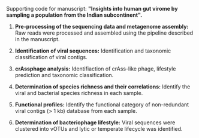 Supporting code for manuscript: **"Insights into human gut virome by sampling a population from the Indian subcontinent".**

1. **Pre-processing of the sequencing data and metagenome assembly:** Raw reads were processed and assembled using the pipeline described in the manuscript.

2. **Identification of viral sequences:** Identification and taxonomic classification of viral contigs.

3. **crAssphage analysis:** Identifiaction of crAss-like phage, lifestyle prediction and taxonomic classification.

4. **Determination of species richness and their correlations:** Identify the viral and bacterial species richness in each sample.

5. **Functional profiles:** Identify the functional category of non-redundant viral contigs (> 1 kb) database from each sample.

6. **Determination of bacteriophage lifestyle:** Viral sequences were clustered into vOTUs and lytic or temperate lifecycle was identified.
